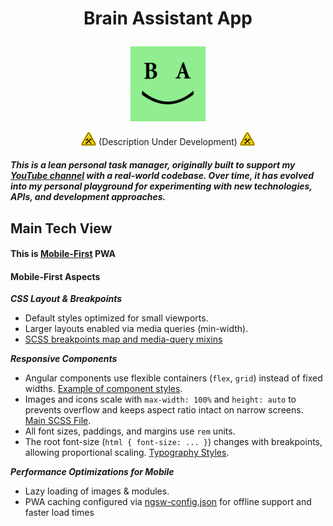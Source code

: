 # <p align="center">Brain Assistant App</p>

<p align="center">
  <img src="./.github/assets/logos/ba.png" alt="Brain Assistant Logo" width="120">
</p>

<p align="center">

  <img src="./.github/assets/icons/under-construction.jpg" alt="Under construction icon" width="24">
  (Description Under Development)
  <img src="./.github/assets/icons/under-construction.jpg" alt="Under construction icon" width="24">

</p>

#### <i>This is a lean personal task manager, originally built to support my [YouTube channel](https://www.youtube.com/@kirillushakov-webmobiledev6785) with a real-world codebase. Over time, it has evolved into my personal playground for experimenting with new technologies, APIs, and development approaches.</i>

## Main Tech View

#### This is [Mobile-First](#mobile-first-aspects) PWA

#### Mobile-First Aspects

**_CSS Layout & Breakpoints_**

- Default styles optimized for small viewports.
- Larger layouts enabled via media queries (min-width).
- [SCSS breakpoints map and media-query mixins](./frontend/src/scss/_breakpoints.scss)

**_Responsive Components_**

- Angular components use flexible containers (`flex`, `grid`) instead of fixed widths. [Example of component styles](./frontend/src/app/mobile-app/components/common/task-tiles-panel/task-tiles-panel.component.scss).
- Images and icons scale with `max-width: 100%` and `height: auto` to prevents overflow and keeps aspect ratio intact on narrow screens. [Main SCSS File](./frontend/src/styles.scss).
- All font sizes, paddings, and margins use `rem` units.
- The root font-size (`html { font-size: ... }`) changes with breakpoints, allowing proportional scaling. [Typography Styles](./frontend/src/scss/_typography.scss).

**_Performance Optimizations for Mobile_**

- Lazy loading of images & modules.
- PWA caching configured via [ngsw-config.json](./frontend/ngsw-config.json) for offline support and faster load times

